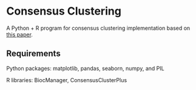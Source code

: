 # Consensus Clustering
A Python + R program for consensus clustering implementation based on  [this paper](https://link.springer.com/article/10.1023/A:1023949509487). 

## Requirements 
Python packages: matplotlib, pandas, seaborn, numpy, and PIL

R libraries: BiocManager, ConsensusClusterPlus


